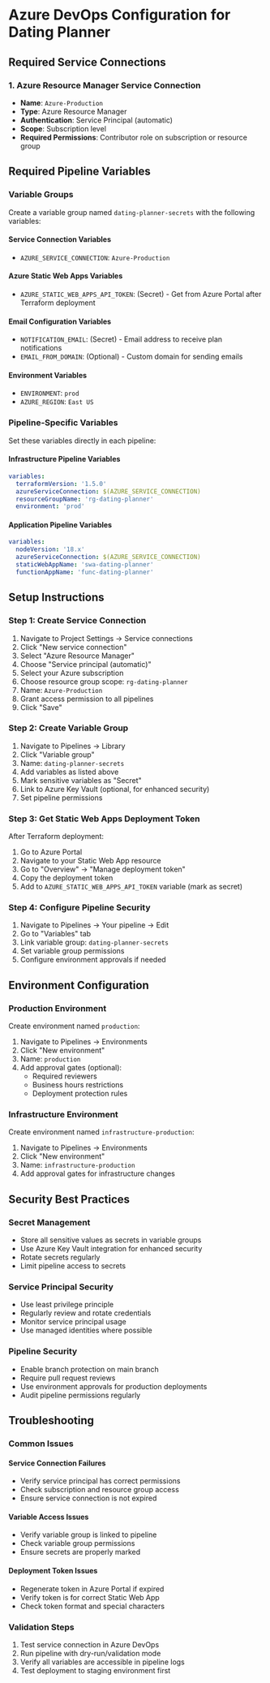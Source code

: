 # Azure DevOps Configuration for Dating Planner

## Required Service Connections

### 1. Azure Resource Manager Service Connection
- **Name**: `Azure-Production`
- **Type**: Azure Resource Manager
- **Authentication**: Service Principal (automatic)
- **Scope**: Subscription level
- **Required Permissions**: Contributor role on subscription or resource group

## Required Pipeline Variables

### Variable Groups
Create a variable group named `dating-planner-secrets` with the following variables:

#### Service Connection Variables
- `AZURE_SERVICE_CONNECTION`: `Azure-Production`

#### Azure Static Web Apps Variables
- `AZURE_STATIC_WEB_APPS_API_TOKEN`: (Secret) - Get from Azure Portal after Terraform deployment

#### Email Configuration Variables
- `NOTIFICATION_EMAIL`: (Secret) - Email address to receive plan notifications
- `EMAIL_FROM_DOMAIN`: (Optional) - Custom domain for sending emails

#### Environment Variables
- `ENVIRONMENT`: `prod`
- `AZURE_REGION`: `East US`

### Pipeline-Specific Variables
Set these variables directly in each pipeline:

#### Infrastructure Pipeline Variables
```yaml
variables:
  terraformVersion: '1.5.0'
  azureServiceConnection: $(AZURE_SERVICE_CONNECTION)
  resourceGroupName: 'rg-dating-planner'
  environment: 'prod'
```

#### Application Pipeline Variables
```yaml
variables:
  nodeVersion: '18.x'
  azureServiceConnection: $(AZURE_SERVICE_CONNECTION)
  staticWebAppName: 'swa-dating-planner'
  functionAppName: 'func-dating-planner'
```

## Setup Instructions

### Step 1: Create Service Connection
1. Navigate to Project Settings → Service connections
2. Click "New service connection"
3. Select "Azure Resource Manager"
4. Choose "Service principal (automatic)"
5. Select your Azure subscription
6. Choose resource group scope: `rg-dating-planner`
7. Name: `Azure-Production`
8. Grant access permission to all pipelines
9. Click "Save"

### Step 2: Create Variable Group
1. Navigate to Pipelines → Library
2. Click "Variable group"
3. Name: `dating-planner-secrets`
4. Add variables as listed above
5. Mark sensitive variables as "Secret"
6. Link to Azure Key Vault (optional, for enhanced security)
7. Set pipeline permissions

### Step 3: Get Static Web Apps Deployment Token
After Terraform deployment:
1. Go to Azure Portal
2. Navigate to your Static Web App resource
3. Go to "Overview" → "Manage deployment token"
4. Copy the deployment token
5. Add to `AZURE_STATIC_WEB_APPS_API_TOKEN` variable (mark as secret)

### Step 4: Configure Pipeline Security
1. Navigate to Pipelines → Your pipeline → Edit
2. Go to "Variables" tab
3. Link variable group: `dating-planner-secrets`
4. Set variable group permissions
5. Configure environment approvals if needed

## Environment Configuration

### Production Environment
Create environment named `production`:
1. Navigate to Pipelines → Environments
2. Click "New environment"
3. Name: `production`
4. Add approval gates (optional):
   - Required reviewers
   - Business hours restrictions
   - Deployment protection rules

### Infrastructure Environment
Create environment named `infrastructure-production`:
1. Navigate to Pipelines → Environments
2. Click "New environment"
3. Name: `infrastructure-production`
4. Add approval gates for infrastructure changes

## Security Best Practices

### Secret Management
- Store all sensitive values as secrets in variable groups
- Use Azure Key Vault integration for enhanced security
- Rotate secrets regularly
- Limit pipeline access to secrets

### Service Principal Security
- Use least privilege principle
- Regularly review and rotate credentials
- Monitor service principal usage
- Use managed identities where possible

### Pipeline Security
- Enable branch protection on main branch
- Require pull request reviews
- Use environment approvals for production deployments
- Audit pipeline permissions regularly

## Troubleshooting

### Common Issues

#### Service Connection Failures
- Verify service principal has correct permissions
- Check subscription and resource group access
- Ensure service connection is not expired

#### Variable Access Issues
- Verify variable group is linked to pipeline
- Check variable group permissions
- Ensure secrets are properly marked

#### Deployment Token Issues
- Regenerate token in Azure Portal if expired
- Verify token is for correct Static Web App
- Check token format and special characters

### Validation Steps
1. Test service connection in Azure DevOps
2. Run pipeline with dry-run/validation mode
3. Verify all variables are accessible in pipeline logs
4. Test deployment to staging environment first